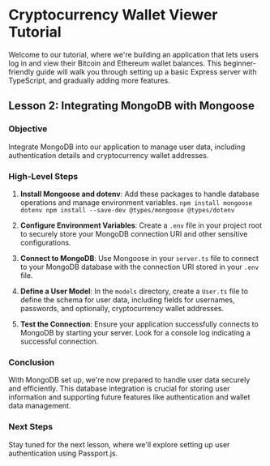 # Cryptocurrency Wallet Viewer Tutorial

Welcome to our tutorial, where we're building an application that lets users log in and view their Bitcoin and Ethereum wallet balances. This beginner-friendly guide will walk you through setting up a basic Express server with TypeScript, and gradually adding more features.

## Lesson 2: Integrating MongoDB with Mongoose

### Objective

Integrate MongoDB into our application to manage user data, including authentication details and cryptocurrency wallet addresses.

### High-Level Steps

1. **Install Mongoose and dotenv**: Add these packages to handle database operations and manage environment variables. `npm install mongoose dotenv
npm install --save-dev @types/mongoose @types/dotenv`

2. **Configure Environment Variables**: Create a `.env` file in your project root to securely store your MongoDB connection URI and other sensitive configurations.

3. **Connect to MongoDB**: Use Mongoose in your `server.ts` file to connect to your MongoDB database with the connection URI stored in your `.env` file.

4. **Define a User Model**: In the `models` directory, create a `User.ts` file to define the schema for user data, including fields for usernames, passwords, and optionally, cryptocurrency wallet addresses.

5. **Test the Connection**: Ensure your application successfully connects to MongoDB by starting your server. Look for a console log indicating a successful connection.

### Conclusion

With MongoDB set up, we're now prepared to handle user data securely and efficiently. This database integration is crucial for storing user information and supporting future features like authentication and wallet data management.

### Next Steps

Stay tuned for the next lesson, where we'll explore setting up user authentication using Passport.js.
